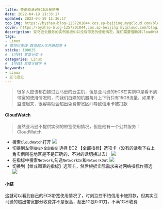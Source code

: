 ```yaml
---
title: 查询亚马逊ECS流量使用
date: 2022-04-19 11:36:17
updated: 2022-04-19 11:36:17
top_img: https://byzhao-blog-1257201044.cos.ap-beijing.myqcloud.com/blog/2022422-175754-j4gpi7ib7bcloudCover.png
cover: https://byzhao-blog-1257201044.cos.ap-beijing.myqcloud.com/blog/2022422-175754-8m59az2tswcloudIndex.png
description: 亚马逊云服务的实例面板中并没有带宽的使用情况，我们需要借助其CloudWatch中的指标来统计带宽使用情况，避免超出套餐流量造成信用卡扣费
tags:
- Linux  
# 置顶优先级 数值越大优先级越高 #
sticky: 100025
# 【可选】文章分类 #
categories: Linux
# 【可选】文章关键字 #
keywords:
- Linux
- 亚马逊云
---
```


> 很多人应该都白嫖过亚马逊的云主机，但是亚马逊的ECS在实例中是看不到带宽的使用情况的，而我们白嫖的机器每月上下行只有15GB流量，如果不监控起来，很容易就会超出免费带宽区间导致信用卡被扣款

#### CloudWatch
> 虽然亚马逊不提供实例的带宽使用情况，但是他有一个公共服务：CloudWatch

- 搜索`CloudWatch`打开
![](https://byzhao-blog-1257201044.cos.ap-beijing.myqcloud.com/blog/2022422-174645-qy2rx6skmxcloud1.png)
- 切换到左侧`指标`>`全部指标` 选择 EC2 【全部指标】选项卡（没有的话看下右上角实例所在地区是不是正确的，不对的话切换过去）
![](https://byzhao-blog-1257201044.cos.ap-beijing.myqcloud.com/blog/2022422-174651-rv52b7il4pcloud2.png)
- 在指标中搜索`Network`,勾选`NetworkIn`和`NetworkOut`
![](https://byzhao-blog-1257201044.cos.ap-beijing.myqcloud.com/blog/2022422-174659-frvvq5sb8ccloud3.png)
- 切换到【绘成图表的指标】选项卡，然后根据实际需求来对网络指标作筛选
![](https://byzhao-blog-1257201044.cos.ap-beijing.myqcloud.com/blog/2022422-174705-jhh7jwc4plcloud4.png)
#### 小结
这就可以看到自己的ECS带宽使用情况了，时刻监控不怕信用卡被扣款，但其实亚马逊的超出带宽部分收费并不是很高，超出1G是0.01刀，不满1G不收费

